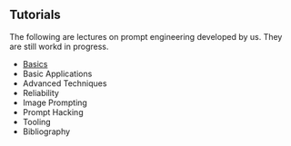 ## Tutorials

The following are lectures on prompt engineering developed by us. They are still workd in progress.

- [Basics](prompting-basics.md)
- Basic Applications
- Advanced Techniques
- Reliability
- Image Prompting
- Prompt Hacking
- Tooling
- Bibliography

